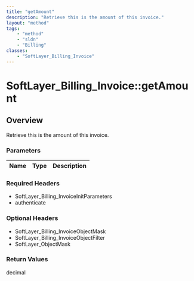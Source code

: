 ```yaml
---
title: "getAmount"
description: "Retrieve this is the amount of this invoice."
layout: "method"
tags:
    - "method"
    - "sldn"
    - "Billing"
classes:
    - "SoftLayer_Billing_Invoice"
---
```

# SoftLayer_Billing_Invoice::getAmount
## Overview 
Retrieve this is the amount of this invoice.

### Parameters 
|Name | Type | Description |
| --- | --- | --- |


### Required Headers
* SoftLayer_Billing_InvoiceInitParameters
* authenticate

### Optional Headers
* SoftLayer_Billing_InvoiceObjectMask
* SoftLayer_Billing_InvoiceObjectFilter
* SoftLayer_ObjectMask

### Return Values
decimal

